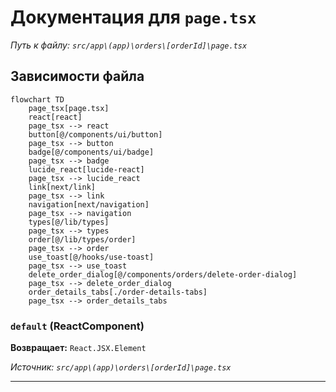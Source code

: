 # Документация для `page.tsx`

*Путь к файлу: `src/app\(app)\orders\[orderId]\page.tsx`*

## Зависимости файла

```mermaid
flowchart TD
    page_tsx[page.tsx]
    react[react]
    page_tsx --> react
    button[@/components/ui/button]
    page_tsx --> button
    badge[@/components/ui/badge]
    page_tsx --> badge
    lucide_react[lucide-react]
    page_tsx --> lucide_react
    link[next/link]
    page_tsx --> link
    navigation[next/navigation]
    page_tsx --> navigation
    types[@/lib/types]
    page_tsx --> types
    order[@/lib/types/order]
    page_tsx --> order
    use_toast[@/hooks/use-toast]
    page_tsx --> use_toast
    delete_order_dialog[@/components/orders/delete-order-dialog]
    page_tsx --> delete_order_dialog
    order_details_tabs[./order-details-tabs]
    page_tsx --> order_details_tabs
```

### `default` (ReactComponent)

**Возвращает:** `React.JSX.Element`

*Источник: `src/app\(app)\orders\[orderId]\page.tsx`*

---
